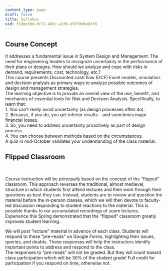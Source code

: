 ```yaml
---
content_type: page
draft: false
title: Syllabus
uid: f1dee39d-0c72-485c-a3f6-e9f7dd6e85f8
---
```

## Course Concept

It addresses a fundamental issue in System Design and Management: The need for engineering leaders to recognize uncertainty in the performance of their plans or designs. How should we analyze and cope with risks in demand, requirements, cost, technology, etc.?  
This course presents Discounted cash flow (DCF) Excel models, simulation. and decision analysis as primary ways to analyze possible outcomes of design and management strategies.  
The learning objective is to provide an overall view of the use, benefit, and mechanics of essential tools for Risk and Decision Analysis. Specifically, to learn that:  
1\. You can’t really avoid uncertainty (as design processes often do).  
2\. Because, if you do, you get inferior results – and sometimes major financial losses.  
3\. So, you need to address uncertainty proactively as part of design process.  
4\. You can choose between methods based on the circumstances.  
A quiz in mid-October validates your understanding of the class material.

## Flipped Classroom  
 

Course instruction will be principally based on the concept of the “flipped” classroom. This approach reverses the traditional, almost medieval, structure in which students first attend lectures and then work through their questions as best they can. Instead, students are to review and question the material before the in-person classes, which we will then devote to faculty-led discussion responding to student reactions to the material. This is possible thanks to our accumulated recordings of zoom lectures. Experience this Spring demonstrated that the “flipped” classroom greatly improves student learning.  
  
We will post “lecture” material in advance of each class. Students will respond to these “pre-reads” on Google Forms, highlighting their issues, queries, and doubts. These responses will help the instructors identify important points to address and respond to the class.  
The responses to “pre-reads” will not be graded. But they will count toward class participation which will be 30% of the student grade! Full credit for participation if you respond on time, otherwise not.